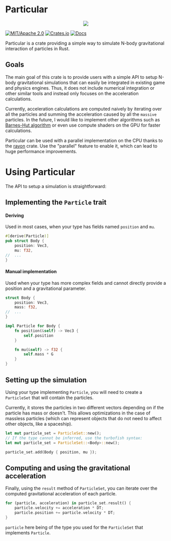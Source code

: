 # Particular
 
<p align="center">
  <img src="./particular_5000_bodies.gif">
</p>

[![MIT/Apache 2.0](https://img.shields.io/badge/license-MIT%2FApache-blue.svg)](https://github.com/canleskis/particular#license)
[![Crates.io](https://img.shields.io/crates/v/particular)](https://crates.io/crates/particular)
[![Docs](https://docs.rs/particular/badge.svg)](https://docs.rs/particular)
 
Particular is a crate providing a simple way to simulate N-body gravitational interaction of particles in Rust.

## Goals
The main goal of this crate is to provide users with a simple API to setup N-body gravitational simulations that can easily be integrated in existing game and physics engines. Thus, it does not include numerical integration or other similar tools and instead only focuses on the acceleration calculations.

Currently, acceleration calculations are computed naively by iterating over all the particles and summing the acceleration caused by all the `massive` particles. In the future, I would like to implement other algorithms such as [Barnes-Hut algorithm](https://en.wikipedia.org/wiki/Barnes%E2%80%93Hut_simulation) or even use compute shaders on the GPU for faster calculations.

Particular can be used with a parallel implementation on the CPU thanks to the [rayon](https://github.com/rayon-rs/rayon) crate. Use the "parallel" feature to enable it, which can lead to huge performance improvements.

# Using Particular

The API to setup a simulation is straightforward:

## Implementing the `Particle` trait
#### Deriving

Used in most cases, when your type has fields named `position` and `mu`.
```rust
#[derive(Particle)]
pub struct Body {
    position: Vec3,
    mu: f32,
//  ...
}
```
#### Manual implementation

Used when your type has more complex fields and cannot directly provide a position and a gravitational parameter.
```rust
struct Body {
    position: Vec3,
    mass: f32,
//  ...
}

impl Particle for Body {
    fn position(&self) -> Vec3 {
        self.position
    }

    fn mu(&self) -> f32 {
        self.mass * G
    }
}
```
## Setting up the simulation
Using your type implementing `Particle`, you will need to create a `ParticleSet` that will contain the particles.

Currently, it stores the particles in two different vectors depending on if the particle has mass or doesn't. This allows optimizations in the case of massless particles (which can represent objects that do not need to affect other objects, like a spaceship).
```rust
let mut particle_set = ParticleSet::new();
// If the type cannot be inferred, use the turbofish syntax:
let mut particle_set = ParticleSet::<Body>::new();

particle_set.add(Body { position, mu });
```
## Computing and using the gravitational acceleration
Finally, using the `result` method of `ParticleSet`, you can iterate over the computed gravitational acceleration of each particle.
```rust
for (particle, acceleration) in particle_set.result() {
    particle.velocity += acceleration * DT;
    particle.position += particle.velocity * DT;
}
```
`particle` here being of the type you used for the `ParticleSet` that implements `Particle`.
